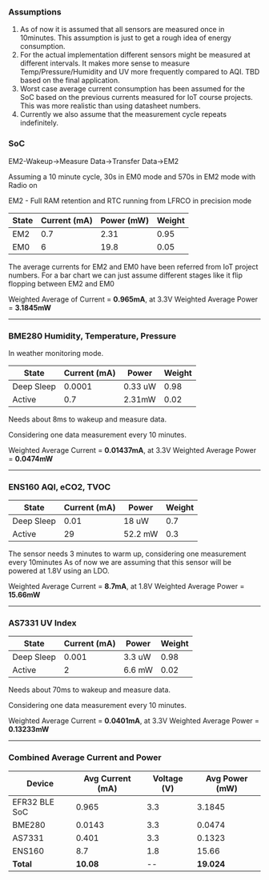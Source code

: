 ### Assumptions
1) As of now it is assumed that all sensors are measured once in 10minutes. This assumption is just to get a rough idea of energy consumption.
2) For the actual implementation different sensors might be measured at different intervals. It makes more sense to measure Temp/Pressure/Humidity and UV more frequently compared to AQI. TBD based on the final application.
3) Worst case average current consumption has been assumed for the SoC based on the previous currents measured for IoT course projects. This was more realistic than using datasheet numbers.
4) Currently we also assume that the measurement cycle repeats indefinitely. 

### **SoC**

EM2-Wakeup->Measure Data->Transfer Data->EM2

Assuming a 10 minute cycle, 30s in EM0 mode and 570s in EM2 mode with Radio on


EM2 - Full RAM retention and RTC running from LFRCO in precision
mode

| State         | Current (mA) | Power (mW) | Weight | 
|-------------------|--------|------|-------------|
| EM2  | 0.7 | 2.31 | 0.95 | 
| EM0  | 6 | 19.8 | 0.05 | 

The average currents for EM2 and EM0 have been referred from IoT project numbers. For a bar chart we can just assume different stages like it flip flopping between EM2 and EM0

Weighted Average of Current = **0.965mA**, at 3.3V
Weighted Average Power = **3.1845mW**

---
### BME280 Humidity, Temperature, Pressure
In weather monitoring mode.

| State         | Current (mA) | Power |Weight |
|-------------------|-------|-------| ------------|
| Deep Sleep  |   0.0001 | 0.33 uW | 0.98  |
| Active           | 0.7  |  2.31mW  |  0.02  |

Needs about 8ms to wakeup and measure data.

Considering one data measurement every 10 minutes. 

Weighted Average Current = **0.01437mA**, at 3.3V
Weighted Average Power = **0.0474mW**

---
### ENS160 AQI, eCO2, TVOC
| State         | Current (mA) | Power |Weight |
|-------------------|-------|-------| ------------|
| Deep Sleep  |   0.01  | 18 uW | 0.7  |
| Active           | 29  | 52.2 mW | 0.3  |

The sensor needs 3 minutes to warm up, considering one measurement every 10minutes
As of now we are assuming that this sensor will be powered at 1.8V using an LDO. 

Weighted Average Current = **8.7mA**, at 1.8V
Weighted Average Power = **15.66mW**

---
### AS7331  UV Index

| State         | Current (mA) | Power | Weight |
|-------------------|-------|-------| ------------|
| Deep Sleep  |   0.001  | 3.3 uW |0.98  |
| Active           | 2  | 6.6 mW | 0.02  |

Needs about 70ms to wakeup and measure data.

Considering one data measurement every 10 minutes. 

Weighted Average Current = **0.0401mA**, at 3.3V
Weighted Average Power = **0.13233mW**

---
### Combined Average Current and Power
| Device           | Avg Current (mA) | Voltage (V) | Avg Power (mW) |
|------------------|--------|--------| ------------|
| EFR32 BLE SoC    | 0.965  | 3.3 | 3.1845 |
| BME280           | 0.0143 | 3.3 | 0.0474 |
| AS7331           | 0.401  | 3.3 | 0.1323 |
| ENS160           | 8.7    | 1.8 | 15.66 |
| **Total**        | **10.08** | -- | **19.024** |

